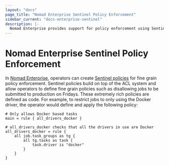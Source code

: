 ```yaml
---
layout: "docs"
page_title: "Nomad Enterprise Sentinel Policy Enforcement"
sidebar_current: "docs-enterprise-sentinel"
description: |-
  Nomad Enterprise provides support for policy enforcement using Sentinel.
---
```


# Nomad Enterprise Sentinel Policy Enforcement

In [Nomad Enterprise](https://www.hashicorp.com/products/nomad/), operators can
create [Sentinel policies](/guides/sentinel-policy.html) for fine grain policy
enforcement.  Sentinel policies build on top of the ACL system and allow operators to define
fine grain policies such as disallowing jobs to be submitted to production on
Fridays. These extremely rich policies are defined as code. For example, to
restrict jobs to only using the Docker driver, the operator would define and apply
the following policy:

```
# Only allows Docker based tasks
main = rule { all_drivers_docker }

# all_drivers_docker checks that all the drivers in use are Docker
all_drivers_docker = rule {
    all job.task_groups as tg {
        all tg.tasks as task {
            task.driver is "docker"
        }
    }
}
```
